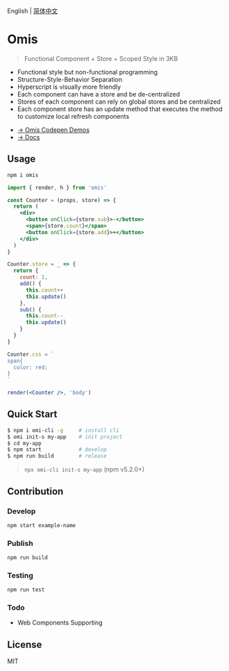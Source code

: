 English | [简体中文](./README.CN.md) 

# Omis

> Functional Component + Store + Scoped Style in 3KB

* Functional style but non-functional programming
* Structure-Style-Behavior Separation
* Hyperscript is visually more friendly
* Each component can have a store and be de-centralized
* Stores of each component can rely on global stores and be centralized
* Each component store has an update method that executes the method to customize local refresh components

- [→ Omis Codepen Demos](https://codepen.io/collection/XjLaRo/)
- [→ Docs](https://tencent.github.io/omi/site/omis/index.html)

## Usage

```bash
npm i omis
```

```jsx
import { render, h } from 'omis'

const Counter = (props, store) => {
  return (
    <div>
      <button onClick={store.sub}>-</button>
      <span>{store.count}</span>
      <button onClick={store.add}>+</button>
    </div>
  )
}

Counter.store = _ => {
  return {
    count: 1,
    add() {
      this.count++
      this.update()
    },
    sub() {
      this.count--
      this.update()
    }
  }
}

Counter.css = `
span{
  color: red;
}
`

render(<Counter />, 'body')
```

## Quick Start

```bash
$ npm i omi-cli -g     # install cli
$ omi init-s my-app    # init project
$ cd my-app            
$ npm start            # develop
$ npm run build        # release
```

> `npx omi-cli init-s my-app` (npm v5.2.0+)

## Contribution

### Develop

``` bash
npm start example-name
```

### Publish

``` bash
npm run build
```

### Testing

``` bash
npm run test
```

### Todo

* Web Components Supporting

## License

MIT 
